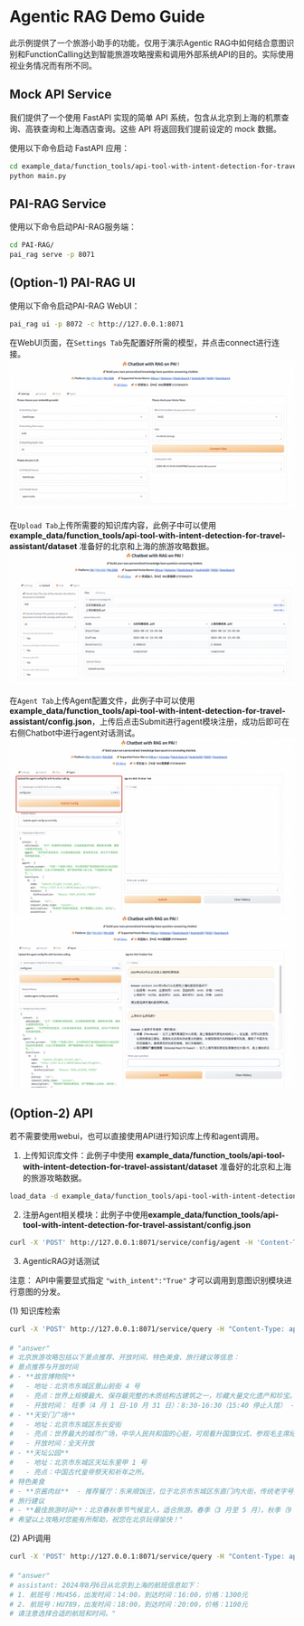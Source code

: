 # Agentic RAG Demo Guide

此示例提供了一个旅游小助手的功能，仅用于演示Agentic RAG中如何结合意图识别和FunctionCalling达到智能旅游攻略搜索和调用外部系统API的目的。实际使用视业务情况而有所不同。

## Mock API Service

我们提供了一个使用 FastAPI 实现的简单 API 系统，包含从北京到上海的机票查询、高铁查询和上海酒店查询。这些 API 将返回我们提前设定的 mock 数据。

使用以下命令启动 FastAPI 应用：

```bash
cd example_data/function_tools/api-tool-with-intent-detection-for-travel-assistant/mock_api
python main.py
```

## PAI-RAG Service

使用以下命令启动PAI-RAG服务端：

```bash
cd PAI-RAG/
pai_rag serve -p 8071
```

## (Option-1) PAI-RAG UI

使用以下命令启动PAI-RAG WebUI：

```bash
pai_rag ui -p 8072 -c http://127.0.0.1:8071
```

在WebUI页面，在`Settings Tab`先配置好所需的模型，并点击connect进行连接。
![settings](figures/settings.jpg)

在`Upload Tab`上传所需要的知识库内容，此例子中可以使用 **example_data/function_tools/api-tool-with-intent-detection-for-travel-assistant/dataset** 准备好的北京和上海的旅游攻略数据。
![upload](figures/upload.jpg)

在`Agent Tab`上传Agent配置文件，此例子中可以使用**example_data/function_tools/api-tool-with-intent-detection-for-travel-assistant/config.json**，上传后点击Submit进行agent模块注册，成功后即可在右侧Chatbot中进行agent对话测试。
![agent_config](figures/agent_config.jpg)
![agent_chat](figures/agent_chat.jpg)

## (Option-2) API

若不需要使用webui，也可以直接使用API进行知识库上传和agent调用。

1. 上传知识库文件：此例子中使用 **example_data/function_tools/api-tool-with-intent-detection-for-travel-assistant/dataset** 准备好的北京和上海的旅游攻略数据。

```bash
load_data -d example_data/function_tools/api-tool-with-intent-detection-for-travel-assistant/dataset
```

2. 注册Agent相关模块：此例子中使用**example_data/function_tools/api-tool-with-intent-detection-for-travel-assistant/config.json**

```bash
curl -X 'POST' http://127.0.0.1:8071/service/config/agent -H 'Content-Type: multipart/form-data' -F 'file=@example_data/function_tools/api-tool-with-intent-detection-for-travel-assistant/config.json'
```

3. AgenticRAG对话测试

注意： API中需要显式指定 `"with_intent":"True"` 才可以调用到意图识别模块进行意图的分发。

(1) 知识库检索

```bash
curl -X 'POST' http://127.0.0.1:8071/service/query -H "Content-Type: application/json" -d '{"question":"北京旅游攻略", "with_intent":true}'

# "answer"
# 北京旅游攻略包括以下景点推荐、开放时间、特色美食、旅行建议等信息：
# 景点推荐与开放时间
# - **故宫博物院**
#   - 地址：北京市东城区景⼭前街 4 号
#   - 亮点：世界上规模最⼤、保存最完整的木质结构古建筑之⼀，珍藏大量文化遗产和珍宝。
#   - 开放时间： 旺季（4 ⽉ 1 ⽇-10 ⽉ 31 ⽇）：8:30-16:30（15:40 停⽌⼊馆） - 淡季（11 ⽉ 1 ⽇-3 ⽉ 31 ⽇）：8:30-16:00（15:10 停⽌⼊馆）
# - **天安⻔⼴场**
#   - 地址：北京市东城区东⻓安街
#   - 亮点：世界最⼤的城市⼴场，中华⼈⺠共和国的⼼脏，可观看升国旗仪式、参观⽑主席纪念堂和⼈⺠英雄纪念碑。
#   - 开放时间：全天开放
# - **天坛公园**
#   - 地址：北京市东城区天坛东⾥甲 1 号
#   - 亮点：中国古代皇帝祭天和祈年之所。
# 特色美食
# - **京酱⾁丝**  - 推荐餐厅：东来顺饭庄，位于北京市东城区东直⻔内⼤街，传统⽼字号餐馆。  - 特⾊：京酱（甜酱）炒制的猪⾁丝，颜⾊红亮，味道浓郁，常⽤⾖⽪或葱白包着吃，⼝感极佳。
# 旅行建议
# - **最佳旅游时间**：北京春秋季节⽓候宜人，适合旅游。春季（3 ⽉⾄ 5 ⽉），秋季（9 ⽉⾄ 11 ⽉）- **交通⽅式**：北京公共交通⾮常⽅便，地铁覆盖主要景点，推荐使⽤北京交通卡（Yikatong）方便出⾏。- **注意事项**：北京夏季天⽓炎热，⾼温多⾬；冬季寒冷⼲燥。建议根据季节和天⽓预报准备适合的⾐物。
# 希望以上攻略对您能有所帮助，祝您在北京玩得愉快！"
```

(2) API调用

```bash
curl -X 'POST' http://127.0.0.1:8071/service/query -H "Content-Type: application/json" -d '{"question":"2024年8月6号从北京到上海的机票信息", "with_intent":true}'

# "answer"
# assistant: 2024年8月6日从北京到上海的航班信息如下：
# 1. 航班号：MU456，出发时间：14:00，到达时间：16:00，价格：1300元
# 2. 航班号：HU789，出发时间：18:00，到达时间：20:00，价格：1100元
# 请注意选择合适的航班和时间。"
```
